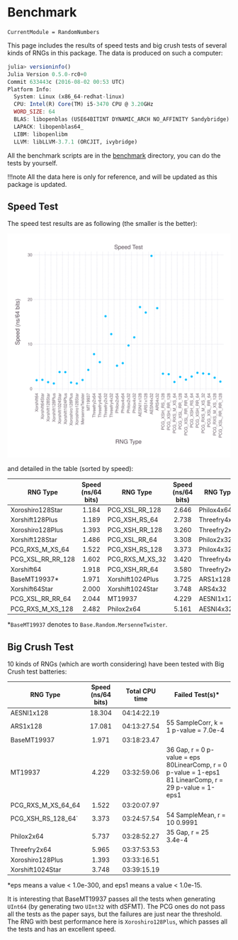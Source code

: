 # Benchmark

```@meta
CurrentModule = RandomNumbers
```

This page includes the results of speed tests and big crush tests of several kinds of RNGs in this package.
The data is produced on such a computer:
```julia
julia> versioninfo()
Julia Version 0.5.0-rc0+0
Commit 633443c (2016-08-02 00:53 UTC)
Platform Info:
  System: Linux (x86_64-redhat-linux)
  CPU: Intel(R) Core(TM) i5-3470 CPU @ 3.20GHz
  WORD_SIZE: 64
  BLAS: libopenblas (USE64BITINT DYNAMIC_ARCH NO_AFFINITY Sandybridge)
  LAPACK: libopenblas64_
  LIBM: libopenlibm
  LLVM: libLLVM-3.7.1 (ORCJIT, ivybridge)
```
All the benchmark scripts are in the [benchmark](https://github.com/sunoru/RandomNumbers.jl/tree/master/benchmark)
directory, you can do the tests by yourself.

!!!note
    All the data here is only for reference, and will be updated as this package is updated.

## Speed Test

The speed test results are as following (the smaller is the better):

![Speed Test](./img/speed_test.svg)

and detailed in the table (sorted by speed):

|RNG Type|Speed (ns/64 bits)|RNG Type|Speed (ns/64 bits)|RNG Type|Speed (ns/64 bits)|
|---|:-:|---|:-:|---|:-:|
|Xoroshiro128Star|1.184|PCG\_XSL\_RR\_128|2.646|Philox4x64|5.737|
|Xorshift128Plus|1.189|PCG\_XSH\_RS\_64|2.738|Threefry4x64|5.965|
|Xoroshiro128Plus|1.393|PCG\_XSH\_RR\_128|3.260|Threefry2x64|7.760|
|Xorshift128Star|1.486|PCG\_XSL\_RR\_64|3.308|Philox2x32|9.698|
|PCG\_RXS\_M\_XS\_64|1.522|PCG\_XSH\_RS\_128|3.373|Philox4x32|11.517|
|PCG\_XSL\_RR\_RR\_128|1.602|PCG\_RXS\_M\_XS\_32|3.420|Threefry4x32|12.241|
|Xorshift64|1.918|PCG\_XSH\_RR\_64|3.580|Threefry2x32|16.253|
|BaseMT19937\*|1.971|Xorshift1024Plus|3.725|ARS1x128|17.081|
|Xorshift64Star|2.000|Xorshift1024Star|3.748|ARS4x32|18.059|
|PCG\_XSL\_RR\_RR\_64|2.044|MT19937|4.229|AESNI1x128|18.304|
|PCG\_RXS\_M\_XS\_128|2.482|Philox2x64|5.161|AESNI4x32|29.770|

\*`BaseMT19937` denotes to `Base.Random.MersenneTwister`.

## Big Crush Test

10 kinds of RNGs (which are worth considering) have been tested with Big Crush test batteries:

|RNG Type|Speed (ns/64 bits)|Total CPU time|Failed Test(s)\*|
|---|:-:|:-:|---|
|AESNI1x128|18.304|04:14:22.19| |
|ARS1x128|17.081|04:13:27.54|55 SampleCorr, k = 1 p-value = 7.0e-4|
|BaseMT19937|1.971|03:18:23.47| |
|MT19937|4.229|03:32:59.06|36 Gap, r = 0 p-value = eps<br>80LinearComp, r = 0 p-value = 1-eps1<br>81  LinearComp, r = 29 p-value = 1-eps1|
|PCG\_RXS\_M\_XS\_64\_64|1.522|03:20:07.97| |
|PCG\_XSH\_RS\_128\_64`|3.373|03:24:57.54|54  SampleMean, r = 10              0.9991|
|Philox2x64|5.737|03:28:52.27|35  Gap, r = 25  3.4e-4|
|Threefry2x64|5.965|03:37:53.53| |
|Xoroshiro128Plus|1.393|03:33:16.51| |
|Xorshift1024Star|3.748|03:39:15.19| |
\*eps means a value < 1.0e-300, and eps1 means a value < 1.0e-15.

It is interesting that BaseMT19937 passes all the tests when generating `UInt64` (by generating two `UInt32`
with dSFMT). The PCG ones do not pass all the tests as the paper says, but the failures are just near the
threshold. The RNG with best performance here is `Xoroshiro128Plus`, which passes all the tests and has an
excellent speed.
